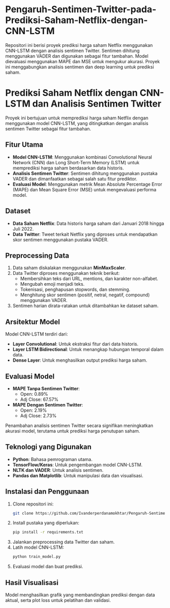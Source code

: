 # Pengaruh-Sentimen-Twitter-pada-Prediksi-Saham-Netflix-dengan-CNN-LSTM
Repositori ini berisi proyek prediksi harga saham Netflix menggunakan CNN-LSTM dengan analisis sentimen Twitter. Sentimen dihitung menggunakan VADER dan digunakan sebagai fitur tambahan. Model dievaluasi menggunakan MAPE dan MSE untuk mengukur akurasi. Proyek ini menggabungkan analisis sentimen dan deep learning untuk prediksi saham.
# Prediksi Saham Netflix dengan CNN-LSTM dan Analisis Sentimen Twitter

Proyek ini bertujuan untuk memprediksi harga saham Netflix dengan menggunakan model CNN-LSTM, yang ditingkatkan dengan analisis sentimen Twitter sebagai fitur tambahan.

## Fitur Utama
- **Model CNN-LSTM**: Menggunakan kombinasi Convolutional Neural Network (CNN) dan Long Short-Term Memory (LSTM) untuk memprediksi harga saham berdasarkan data historis.
- **Analisis Sentimen Twitter**: Sentimen dihitung menggunakan pustaka VADER dan dimanfaatkan sebagai salah satu fitur prediktor.
- **Evaluasi Model**: Menggunakan metrik Mean Absolute Percentage Error (MAPE) dan Mean Square Error (MSE) untuk mengevaluasi performa model.

## Dataset
- **Data Saham Netflix**: Data historis harga saham dari Januari 2018 hingga Juli 2022.
- **Data Twitter**: Tweet terkait Netflix yang diproses untuk mendapatkan skor sentimen menggunakan pustaka VADER.

## Preprocessing Data
1. Data saham diskalakan menggunakan **MinMaxScaler**.
2. Data Twitter diproses menggunakan teknik berikut:
   - Membersihkan teks dari URL, mentions, dan karakter non-alfabet.
   - Mengubah emoji menjadi teks.
   - Tokenisasi, penghapusan stopwords, dan stemming.
   - Menghitung skor sentimen (positif, netral, negatif, compound) menggunakan VADER.
3. Sentimen harian dirata-ratakan untuk ditambahkan ke dataset saham.

## Arsitektur Model
Model CNN-LSTM terdiri dari:
- **Layer Convolutional**: Untuk ekstraksi fitur dari data historis.
- **Layer LSTM Bidirectional**: Untuk menangkap hubungan temporal dalam data.
- **Dense Layer**: Untuk menghasilkan output prediksi harga saham.

## Evaluasi Model
- **MAPE Tanpa Sentimen Twitter**:
  - Open: 0.89%
  - Adj Close: 67.57%
- **MAPE Dengan Sentimen Twitter**:
  - Open: 2.19%
  - Adj Close: 2.73%

Penambahan analisis sentimen Twitter secara signifikan meningkatkan akurasi model, terutama untuk prediksi harga penutupan saham.

## Teknologi yang Digunakan
- **Python**: Bahasa pemrograman utama.
- **TensorFlow/Keras**: Untuk pengembangan model CNN-LSTM.
- **NLTK dan VADER**: Untuk analisis sentimen.
- **Pandas dan Matplotlib**: Untuk manipulasi data dan visualisasi.

## Instalasi dan Penggunaan
1. Clone repositori ini:
   ```bash
   git clone https://github.com/Ivanderperdanamokhtar/Pengaruh-Sentimen-Twitter-pada-Prediksi-Saham-Netflix-dengan-CNN-LSTM.git
   ```
2. Install pustaka yang diperlukan:
   ```bash
   pip install -r requirements.txt
   ```
3. Jalankan preprocessing data Twitter dan saham.
4. Latih model CNN-LSTM:
   ```python
   python train_model.py
   ```
5. Evaluasi model dan buat prediksi.

## Hasil Visualisasi
Model menghasilkan grafik yang membandingkan prediksi dengan data aktual, serta plot loss untuk pelatihan dan validasi.



